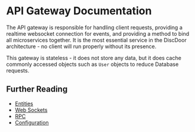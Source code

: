 # API Gateway Documentation

The API gateway is responsible for handling client requests, providing a realtime websocket connection for events, and providing a method to bind all microservices together. It is the most essential service in the DiscDoor architecture - no client will run properly without its presence.

This gateway is stateless - it does not store any data, but it does cache commonly accessed objects such as `User` objects to reduce Database requests.

## Further Reading
 - [Entities](./entities.md)
 - [Web Sockets](./websockets.md)
 - [RPC](./rpc.md)
 - [Configuration](./config.md)